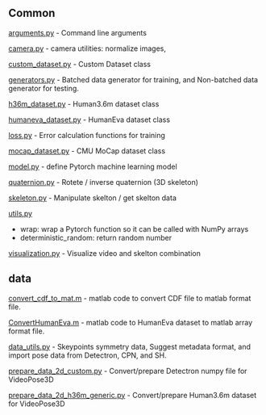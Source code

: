 ## Common

[arguments.py](./common/arguments.py) - Command line arguments

[camera.py](./common/camera.py) - camera utilities: normalize images,

[custom_dataset.py](./common/custom_dataset.py) - Custom Dataset class

[generators.py](./common/generators.py) - Batched data generator for training, and Non-batched data generator for testing.

[h36m_dataset.py](./common/h36m_dataset.py) - Human3.6m dataset class

[humaneva_dataset.py](./common/humaneva_dataset.py) - HumanEva dataset class

[loss.py](./common/loss.py) - Error calculation functions for training

[mocap_dataset.py](./common/mocap_dataset.py) - CMU MoCap dataset class

[model.py](./common/model.py) - define Pytorch machine learning model

[quaternion.py](./common/quaternion.py) - Rotete / inverse quaternion (3D skeleton)

[skeleton.py](./common/skeleton.py) - Manipulate skelton / get skelton data

[utils.py](./common/utils.py)

- wrap: wrap a Pytorch function so it can be called with NumPy arrays
- deterministic_random: return random number

[visualization.py](./common/visualization.py) - Visualize video and skelton combination

## data

[convert_cdf_to_mat.m](./data/convert_cdf_to_mat.m) - matlab code to convert CDF file to matlab format file.

[ConvertHumanEva.m](./data/ConvertHumanEva.m) - matlab code to HumanEva dataset to matlab array format file.

[data_utils.py](./data/data_utils.py) - Skeypoints symmetry data, Suggest metadata format, and import pose data from Detectron, CPN, and SH.

[prepare_data_2d_custom.py](./data/prepare_data_2d_custom.py) - Convert/prepare Detectron numpy file for VideoPose3D

[prepare_data_2d_h36m_generic.py](./data/prepare_data_2d_h36m_generic.py) - Convert/prepare Human3.6m dataset for VideoPose3D
